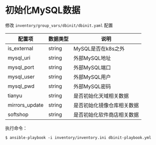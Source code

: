 # 初始化MySQL数据

修改 `inventory/group_vars/dbinit/dbinit.yaml` 配置

|配置项|数据类型|说明|
|---|---|---|
|is_external    |string|MySQL是否在k8s之外|
|mysql_uri      |string|外部MySQL地址|
|mysql_port     |string|外部MySQL端口|
|mysql_user     |string|外部MySQL用户|
|mysql_pwd      |string|外部MySQL密码|
|tianyu         |string|是否初始化天域相关数据|
|mirrors_update |string|是否初始化镜像仓库相关数据|
|softshop       |string|是否初始化软件商店相关数据|

执行命令：
```
$ ansible-playbook -i inventory/inventory.ini dbinit-playbook.yml
```